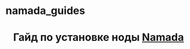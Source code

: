 # namada_guides

<h1 align="center">Гайд по установке ноды <a href="https://daniilshat.ru/" target="_blank">Namada</a> 
